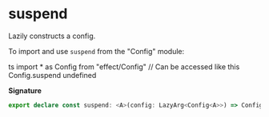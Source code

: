 # suspend

Lazily constructs a config.

To import and use `suspend` from the "Config" module:

ts
import \* as Config from "effect/Config"
// Can be accessed like this
Config.suspend
undefined

**Signature**

```ts
export declare const suspend: <A>(config: LazyArg<Config<A>>) => Config<A>
```
